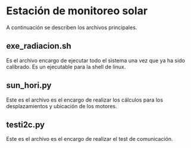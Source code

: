 # Estación de monitoreo solar 
A continuación se describen los archivos principales. 


## exe_radiacion.sh
Es el archivo encargo de ejecutar todo el sistema una vez que ya ha sido calibrado. Es un ejecutable para la shell de linux.

## sun_hori.py
Este es el archivo es el encargo de realizar los cálculos para los desplazamientos y ubicación de los motores.

## testi2c.py
Este es el archivo es el encargo de realizar el test de comunicación.
